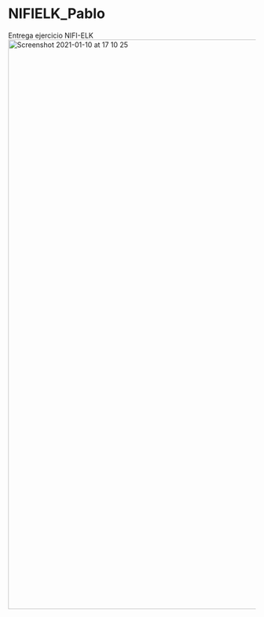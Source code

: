 # NIFIELK_Pablo
Entrega ejercicio NIFI-ELK
<img width="1161" alt="Screenshot 2021-01-10 at 17 10 25" src="https://user-images.githubusercontent.com/71548024/104128253-cc0b6300-5366-11eb-85d6-4a535c6e01e7.png">
